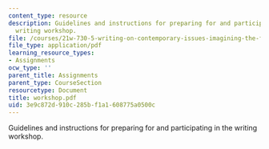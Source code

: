 ```yaml
---
content_type: resource
description: Guidelines and instructions for preparing for and participating in the
  writing workshop.
file: /courses/21w-730-5-writing-on-contemporary-issues-imagining-the-future-fall-2007/3e9c872d910c285bf1a1608775a0500c_workshop.pdf
file_type: application/pdf
learning_resource_types:
- Assignments
ocw_type: ''
parent_title: Assignments
parent_type: CourseSection
resourcetype: Document
title: workshop.pdf
uid: 3e9c872d-910c-285b-f1a1-608775a0500c
---
```

Guidelines and instructions for preparing for and participating in the writing workshop.


